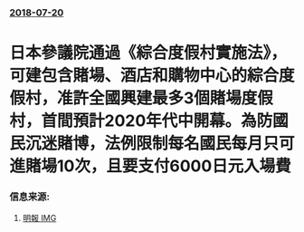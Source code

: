 ### [2018-07-20](/news/2018/07/20/index.md)

##### 
# 日本參議院通過《綜合度假村實施法》，可建包含賭場、酒店和購物中心的綜合度假村，准許全國興建最多3個賭場度假村，首間預計2020年代中開幕。為防國民沉迷賭博，法例限制每名國民每月只可進賭場10次，且要支付6000日元入場費 




### 信息来源:

1. [明報 ](https://news.mingpao.com/pns/dailynews/web_tc/article/20180722/s00014/1532196879864) [IMG](https://fs.mingpao.com/pns/20180722/s00060/6c5e4932f3f5696c897a312e1ead5f26.jpg)
